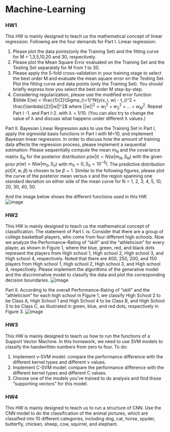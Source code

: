 # Machine-Learning
### HW1
This HW is mainly designed to teach us the mathematical concept of linear regression. Following are the four demands for Part I. Linear regression:

1. Please plot the data points(only the Training Set) and the fitting curve for M = 1,3,5,10,20 and 30, respectively.
2. Please plot the Mean Square Error evaluated on the Training Set and the Testing Set separately for M from 1 to 30. 
3. Please apply the 5-fold cross-validation in your training stage to select the best order M and evaluate the mean square error on the Testing Set. Plot the fitting curve and data points (only the Training Set). You should briefly express how you select the best order M step-by-step.
4. Considering regularization, please use the modified error function $\tilde E(w) = \frac{1}{2}\Sigma_{i=1}^N{y(x_i, w) - t_i}^2 + \frac{\lambda}{2}||w||^2$ where $||w||^2 = w_1^2 + w_2^2 + ... + w_M^2$. Repeat Part I -1. and Part I-2. with $\lambda = 1/10$. (You can also try to change the value of λ and discuss what happens under different λ values.)

Part II. Bayesian Linear Regression asks to use the Training Set in Part I, apply the sigmoidal basis functions in Part I with M=10, and implement Bayesian linear regression. In order to discuss how the amount of training data affects the regression process, please implement a sequential estimation: Please sequentially compute the mean $m_N$ and the covariance matrix $S_N$ for the posterior distribution $p(w|t) = N(w|m_N, S_N)$ with the given prior $p(w) = N(w|m_0, S_0)$ with $m_0 = 0, S_0 = 10^{-6}I$. The predictive distribution $p(t|X, w, \beta)$ is chosen to be $\beta = 1$. Similar to the following figures, please plot the curve of the posterior mean versus x and the region spanning one standard deviation on either side of the mean curve for N = 1, 2, 3, 4, 5, 10, 20, 30, 40, 50.

And the image below shows the different functions used in this HW.
![image](https://github.com/yinghua8/Machine-Learning/assets/71891722/b9e32fb4-12b7-4c54-80e2-91395ceddaf6)

### HW2
This HW is mainly designed to teach us the mathematical concept of classification. The statement of Part I. is: Consider that there are a group of college basketball players, who come from four different high schools. Now we analyze the Performance-Rating of “skill” and the “athleticism” for every player, as shown in Figure 1, where the blue, green, red, and black dots represent the players from High school 1, High school 2, High school 3, and High school 4, respectively. Noted that there are 400, 250, 200, and 150 players from High school 1, High school 2, High school 3, and High school 4, respectively. Please implement the algorithms of the generative model and the discriminative model to classify the data and plot the corresponding decision boundaries.
![image](https://github.com/yinghua8/Machine-Learning/assets/71891722/cf43643b-ce81-4b40-ab65-c12e46270d02)

Part II. According to the overall Performance-Rating of “skill” and the “athleticism” for each high school in Figure 1, we classify High School 2 to be Class A, High School 1 and High School 4 to be Class B, and High School 3 to be Class C, as illustrated in green, blue, and red dots, respectively in Figure 3.
![image](https://github.com/yinghua8/Machine-Learning/assets/71891722/c550c85e-3c12-4e12-9fa9-4e8f95f87c92)


### HW3
This HW is mainly designed to teach us how to run the functions of a Support Vector Machine. In this homework, we need to use SVM models to classify the handwritten numbers from zero to four.
To do:
1. Implement ν-SVM model: compare the performance difference with the different kernel types and different ν values. 
2. Implement C-SVM model: compare the performance difference with the different kernel types and different C values. 
3. Choose one of the models you’ve trained to do analysis and find those “supporting vectors” for this model.

### HW4
This HW is mainly designed to teach us to run a structure of CNN. Use the CNN model to do the classification of the animal pictures, which are classified into 10 different categories, including dog, cat, horse, spyder, butterfly, chicken, sheep, cow, squirrel, and elephant.
